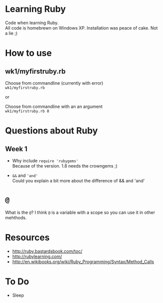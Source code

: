 # Learning Ruby

Code when learning Ruby.  
All code is homebrewn on Windows XP. Installation was peace of cake. Not a lie ;)  

# How to use
## wk1/myfirstruby.rb

Choose from commandline (currently with error)  
`wk1/myfirstruby.rb`   

or   

Choose from commandline with an an argument   
`wk1/myfirstruby.rb 0`  

# Questions about Ruby

## Week 1
- Why include `require 'rubygems'`   
Because of the version. 1.8 needs the crowngems ;)

- `&&` and `'and'`  
Could you explain a bit more about the difference of && and 'and'

# `@`  
What is the `@`?
I think `@` is a variable with a scope so you can use it in other mehthods.

# Resources
- http://ruby.bastardsbook.com/toc/
- http://rubylearning.com/
- http://en.wikibooks.org/wiki/Ruby_Programming/Syntax/Method_Calls

# To Do

- Sleep